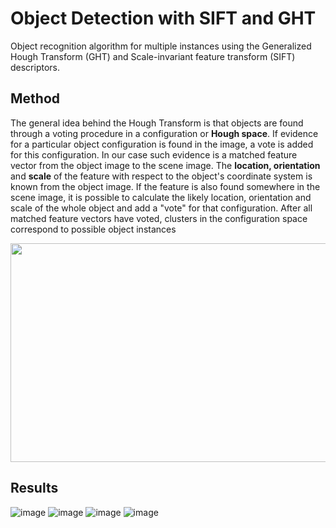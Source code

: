 # Object Detection with SIFT and GHT
Object recognition algorithm for multiple instances using the Generalized Hough Transform (GHT) and Scale-invariant feature transform (SIFT) descriptors.

## Method
The general idea behind the Hough Transform is that objects are found through a voting procedure in a configuration or **Hough space**. If evidence for a particular object configuration is found in the image, a vote is added for this configuration. In our case such evidence is a matched feature vector from the object image to the scene image. The **location, orientation** and **scale** of the feature with respect to the object's coordinate system is known from the object image. If the feature is also found somewhere in the scene image, it is possible to calculate the likely location, orientation and scale of the whole object and add a "vote" for that configuration. After all matched feature vectors have voted, clusters in the configuration space correspond to possible object instances

<p align="center">
  <img width="820" height="350" src="https://user-images.githubusercontent.com/63703454/179578291-5d4a8443-9995-49e6-818f-a88a1805cb06.png">
</p>

## Results
![image](https://user-images.githubusercontent.com/63703454/179576554-f63bdd06-8d10-4669-a009-dec3e431c5f1.png)
![image](https://user-images.githubusercontent.com/63703454/179576652-791857a0-c670-4154-abed-db037ce48584.png)
![image](https://user-images.githubusercontent.com/63703454/179576796-8f409429-c559-428a-8ddc-96c8104f9b4f.png)
![image](https://user-images.githubusercontent.com/63703454/179576882-316f711a-1708-45c1-8a27-123ff3928c02.png)

